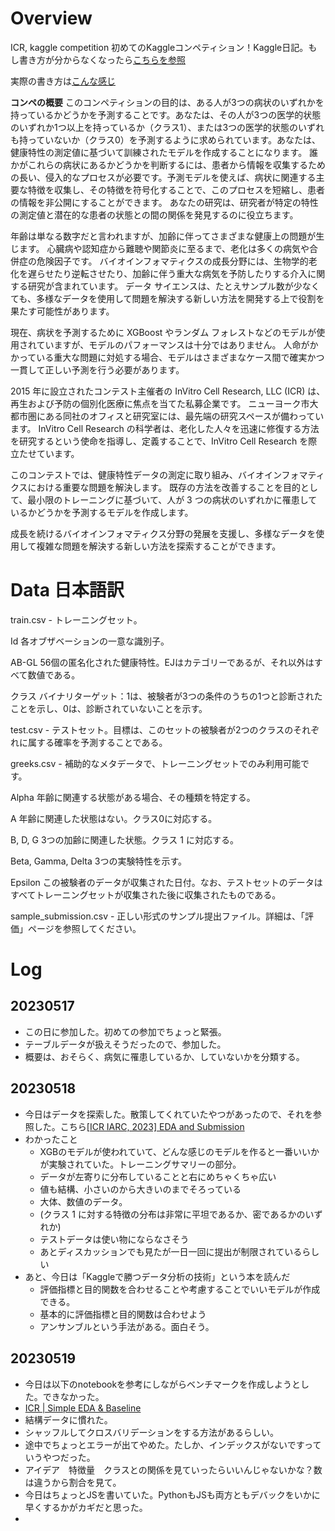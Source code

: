 # Overview
ICR, kaggle competition
初めてのKaggleコンペティション！Kaggle日記。もし書き方が分からなくなったら[こちらを参照](https://zenn.dev/fkubota/articles/3d8afb0e919b555ef068)

実際の書き方は[こんな感じ](https://github.com/Yuki-Tanaka-33937424/kaggle-Shopee-Price-Match-Guarantee)

**コンペの概要**
このコンペティションの目的は、ある人が3つの病状のいずれかを持っているかどうかを予測することです。あなたは、その人が3つの医学的状態のいずれか1つ以上を持っているか（クラス1）、または3つの医学的状態のいずれも持っていないか（クラス0）を予測するように求められています。あなたは、健康特性の測定値に基づいて訓練されたモデルを作成することになります。 誰かがこれらの病状にあるかどうかを判断するには、患者から情報を収集するための長い、侵入的なプロセスが必要です。予測モデルを使えば、病状に関連する主要な特徴を収集し、その特徴を符号化することで、このプロセスを短縮し、患者の情報を非公開にすることができます。 あなたの研究は、研究者が特定の特性の測定値と潜在的な患者の状態との間の関係を発見するのに役立ちます。

年齢は単なる数字だと言われますが、加齢に伴ってさまざまな健康上の問題が生じます。 心臓病や認知症から難聴や関節炎に至るまで、老化は多くの病気や合併症の危険因子です。 バイオインフォマティクスの成長分野には、生物学的老化を遅らせたり逆転させたり、加齢に伴う重大な病気を予防したりする介入に関する研究が含まれています。 データ サイエンスは、たとえサンプル数が少なくても、多様なデータを使用して問題を解決する新しい方法を開発する上で役割を果たす可能性があります。

現在、病状を予測するために XGBoost やランダム フォレストなどのモデルが使用されていますが、モデルのパフォーマンスは十分ではありません。 人命がかかっている重大な問題に対処する場合、モデルはさまざまなケース間で確実かつ一貫して正しい予測を行う必要があります。

2015 年に設立されたコンテスト主催者の InVitro Cell Research, LLC (ICR) は、再生および予防の個別化医療に焦点を当てた私募企業です。 ニューヨーク市大都市圏にある同社のオフィスと研究室には、最先端の研究スペースが備わっています。 InVitro Cell Research の科学者は、老化した人々を迅速に修復する方法を研究するという使命を指導し、定義することで、InVitro Cell Research を際立たせています。

このコンテストでは、健康特性データの測定に取り組み、バイオインフォマティクスにおける重要な問題を解決します。 既存の方法を改善することを目的として、最小限のトレーニングに基づいて、人が 3 つの病状のいずれかに罹患しているかどうかを予測するモデルを作成します。

成長を続けるバイオインフォマティクス分野の発展を支援し、多様なデータを使用して複雑な問題を解決する新しい方法を探索することができます。

# Data 日本語訳
train.csv - トレーニングセット。

Id 各オブザベーションの一意な識別子。

AB-GL 56個の匿名化された健康特性。EJはカテゴリーであるが、それ以外はすべて数値である。

クラス バイナリターゲット：1は、被験者が3つの条件のうちの1つと診断されたことを示し、0は、診断されていないことを示す。

test.csv - テストセット。目標は、このセットの被験者が2つのクラスのそれぞれに属する確率を予測することである。

greeks.csv - 補助的なメタデータで、トレーニングセットでのみ利用可能です。

Alpha 年齢に関連する状態がある場合、その種類を特定する。

A 年齢に関連した状態はない。クラス0に対応する。

B, D, G 3つの加齢に関連した状態。クラス 1 に対応する。

Beta, Gamma, Delta 3つの実験特性を示す。

Epsilon この被験者のデータが収集された日付。なお、テストセットのデータはすべてトレーニングセットが収集された後に収集されたものである。

sample_submission.csv - 正しい形式のサンプル提出ファイル。詳細は、「評価」ページを参照してください。

# Log
## 20230517
* この日に参加した。初めての参加でちょっと緊張。
* テーブルデータが扱えそうだったので、参加した。
* 概要は、おそらく、病気に罹患しているか、していないかを分類する。

## 20230518
* 今日はデータを探索した。散策してくれていたやつがあったので、それを参照した。こちら[[ICR IARC, 2023] EDA and Submission](https://www.kaggle.com/code/sergiosaharovskiy/icr-iarc-2023-eda-and-submission)
* わかったこと
  * XGBのモデルが使われていて、どんな感じのモデルを作ると一番いいかが実験されていた。トレーニングサマリーの部分。
  * データが左寄りに分布していることと右にめちゃくちゃ広い
  * 値も結構、小さいのから大きいのまでそろっている
  * 大体、数値のデータ。
  *  (クラス 1 に対する特徴の分布は非常に平坦であるか、密であるかのいずれか)
  *  テストデータは使い物にならなさそう
  *  あとディスカッションでも見たが一日一回に提出が制限されているらしい
* あと、今日は「Kaggleで勝つデータ分析の技術」という本を読んだ
  * 評価指標と目的関数を合わせることや考慮することでいいモデルが作成できる。
  * 基本的に評価指標と目的関数は合わせよう
  * アンサンブルという手法がある。面白そう。
## 20230519
* 今日は以下のnotebookを参考にしながらベンチマークを作成しようとした。できなかった。
 * [ICR | Simple EDA & Baseline](https://www.kaggle.com/code/datafan07/icr-simple-eda-baseline)
 * 結構データに慣れた。
 * シャッフルしてクロスバリデーションをする方法があるらしい。
 * 途中でちょっとエラーが出てやめた。たしか、インデックスがないですっていうやつだった。
* アイデア　特徴量　クラスとの関係を見ていったらいいんじゃないかな？数は違うから割合を見て。
* 今日はちょっとJSを書いていた。PythonもJSも両方ともデバックをいかに早くするかがカギだと思った。
* 
